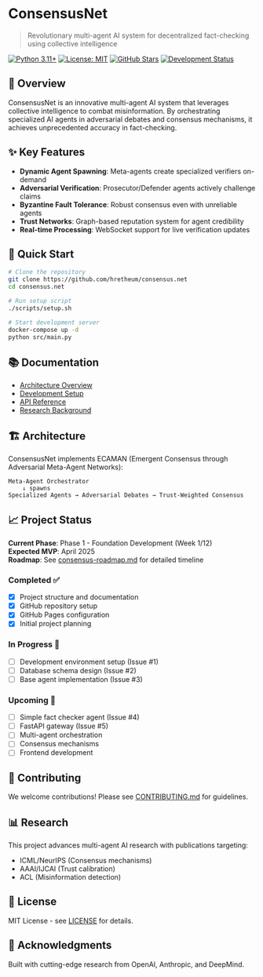 # ConsensusNet

> Revolutionary multi-agent AI system for decentralized fact-checking using collective intelligence

[![Python 3.11+](https://img.shields.io/badge/python-3.11+-blue.svg)](https://www.python.org/downloads/)
[![License: MIT](https://img.shields.io/badge/License-MIT-yellow.svg)](https://opensource.org/licenses/MIT)
[![GitHub Stars](https://img.shields.io/github/stars/hretheum/consensus.net?style=social)](https://github.com/hretheum/consensus.net/stargazers)
[![Development Status](https://img.shields.io/badge/status-pre--alpha-red.svg)](https://github.com/hretheum/consensus.net/blob/main/consensus-roadmap.md)

## 🎯 Overview

ConsensusNet is an innovative multi-agent AI system that leverages collective intelligence to combat misinformation. By orchestrating specialized AI agents in adversarial debates and consensus mechanisms, it achieves unprecedented accuracy in fact-checking.

## ✨ Key Features

- **Dynamic Agent Spawning**: Meta-agents create specialized verifiers on-demand
- **Adversarial Verification**: Prosecutor/Defender agents actively challenge claims  
- **Byzantine Fault Tolerance**: Robust consensus even with unreliable agents
- **Trust Networks**: Graph-based reputation system for agent credibility
- **Real-time Processing**: WebSocket support for live verification updates

## 🚀 Quick Start

```bash
# Clone the repository
git clone https://github.com/hretheum/consensus.net
cd consensus.net

# Run setup script
./scripts/setup.sh

# Start development server
docker-compose up -d
python src/main.py
```

## 📚 Documentation

- [Architecture Overview](docs/architecture/ARCHITECTURE_RECOMMENDATION.md)
- [Development Setup](docs/development/setup-guide.md)
- [API Reference](docs/api/api-design.md)
- [Research Background](docs/research/agent-architectures-research.md)

## 🏗️ Architecture

ConsensusNet implements ECAMAN (Emergent Consensus through Adversarial Meta-Agent Networks):

```
Meta-Agent Orchestrator
    ↓ spawns
Specialized Agents → Adversarial Debates → Trust-Weighted Consensus
```

## 📈 Project Status

**Current Phase**: Phase 1 - Foundation Development (Week 1/12)  
**Expected MVP**: April 2025  
**Roadmap**: See [consensus-roadmap.md](consensus-roadmap.md) for detailed timeline

### Completed ✅
- [x] Project structure and documentation
- [x] GitHub repository setup
- [x] GitHub Pages configuration
- [x] Initial project planning

### In Progress 🚧
- [ ] Development environment setup (Issue #1)
- [ ] Database schema design (Issue #2)
- [ ] Base agent implementation (Issue #3)

### Upcoming 📅
- [ ] Simple fact checker agent (Issue #4)
- [ ] FastAPI gateway (Issue #5)
- [ ] Multi-agent orchestration
- [ ] Consensus mechanisms
- [ ] Frontend development

## 🤝 Contributing

We welcome contributions! Please see [CONTRIBUTING.md](CONTRIBUTING.md) for guidelines.

## 📊 Research

This project advances multi-agent AI research with publications targeting:
- ICML/NeurIPS (Consensus mechanisms)
- AAAI/IJCAI (Trust calibration)
- ACL (Misinformation detection)

## 📜 License

MIT License - see [LICENSE](LICENSE) for details.

## 🙏 Acknowledgments

Built with cutting-edge research from OpenAI, Anthropic, and DeepMind.
